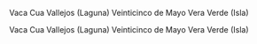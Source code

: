 Vaca Cua
Vallejos (Laguna)
Veinticinco de Mayo
Vera
Verde (Isla)


Vaca Cua
Vallejos (Laguna)
Veinticinco de Mayo
Vera
Verde (Isla)
